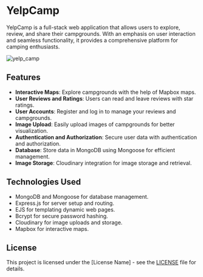# YelpCamp

YelpCamp is a full-stack web application that allows users to explore, review, and share their campgrounds. With an emphasis on user interaction and seamless functionality, it provides a comprehensive platform for camping enthusiasts.

![yelp_camp](https://github.com/somayehva/yelp-camp/blob/main/yelp-camp.png)


## Features

- **Interactive Maps**: Explore campgrounds with the help of Mapbox maps.
- **User Reviews and Ratings**: Users can read and leave reviews with star ratings.
- **User Accounts**: Register and log in to manage your reviews and campgrounds.
- **Image Upload**: Easily upload images of campgrounds for better visualization.
- **Authentication and Authorization**: Secure user data with authentication and authorization.
- **Database**: Store data in MongoDB using Mongoose for efficient management.
- **Image Storage**: Cloudinary integration for image storage and retrieval.

## Technologies Used

- MongoDB and Mongoose for database management.
- Express.js for server setup and routing.
- EJS for templating dynamic web pages.
- Bcrypt for secure password hashing.
- Cloudinary for image uploads and storage.
- Mapbox for interactive maps.


## License

This project is licensed under the [License Name] - see the [LICENSE](LICENSE) file for details.

